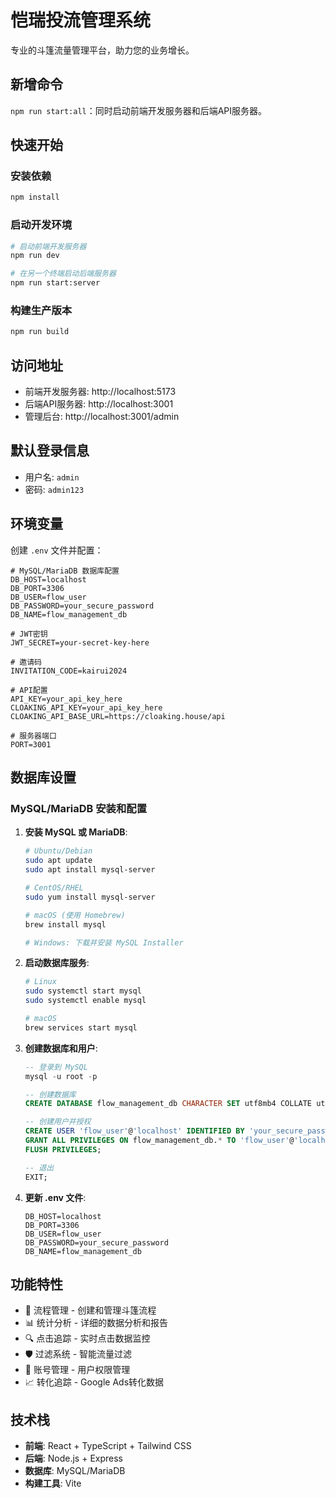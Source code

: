 # 恺瑞投流管理系统

专业的斗篷流量管理平台，助力您的业务增长。

## 新增命令

`npm run start:all`：同时启动前端开发服务器和后端API服务器。

## 快速开始

### 安装依赖
```bash
npm install
```

### 启动开发环境
```bash
# 启动前端开发服务器
npm run dev

# 在另一个终端启动后端服务器
npm run start:server
```

### 构建生产版本
```bash
npm run build
```

## 访问地址

- 前端开发服务器: http://localhost:5173
- 后端API服务器: http://localhost:3001
- 管理后台: http://localhost:3001/admin

## 默认登录信息

- 用户名: `admin`
- 密码: `admin123`

## 环境变量

创建 `.env` 文件并配置：

```env
# MySQL/MariaDB 数据库配置
DB_HOST=localhost
DB_PORT=3306
DB_USER=flow_user
DB_PASSWORD=your_secure_password
DB_NAME=flow_management_db

# JWT密钥
JWT_SECRET=your-secret-key-here

# 邀请码
INVITATION_CODE=kairui2024

# API配置
API_KEY=your_api_key_here
CLOAKING_API_KEY=your_api_key_here
CLOAKING_API_BASE_URL=https://cloaking.house/api

# 服务器端口
PORT=3001
```

## 数据库设置

### MySQL/MariaDB 安装和配置

1. **安装 MySQL 或 MariaDB**:
   ```bash
   # Ubuntu/Debian
   sudo apt update
   sudo apt install mysql-server
   
   # CentOS/RHEL
   sudo yum install mysql-server
   
   # macOS (使用 Homebrew)
   brew install mysql
   
   # Windows: 下载并安装 MySQL Installer
   ```

2. **启动数据库服务**:
   ```bash
   # Linux
   sudo systemctl start mysql
   sudo systemctl enable mysql
   
   # macOS
   brew services start mysql
   ```

3. **创建数据库和用户**:
   ```sql
   -- 登录到 MySQL
   mysql -u root -p
   
   -- 创建数据库
   CREATE DATABASE flow_management_db CHARACTER SET utf8mb4 COLLATE utf8mb4_unicode_ci;
   
   -- 创建用户并授权
   CREATE USER 'flow_user'@'localhost' IDENTIFIED BY 'your_secure_password';
   GRANT ALL PRIVILEGES ON flow_management_db.* TO 'flow_user'@'localhost';
   FLUSH PRIVILEGES;
   
   -- 退出
   EXIT;
   ```

4. **更新 .env 文件**:
   ```env
   DB_HOST=localhost
   DB_PORT=3306
   DB_USER=flow_user
   DB_PASSWORD=your_secure_password
   DB_NAME=flow_management_db
   ```

## 功能特性

- 🎯 流程管理 - 创建和管理斗篷流程
- 📊 统计分析 - 详细的数据分析和报告
- 🔍 点击追踪 - 实时点击数据监控
- 🛡️ 过滤系统 - 智能流量过滤
- 👥 账号管理 - 用户权限管理
- 📈 转化追踪 - Google Ads转化数据

## 技术栈

- **前端**: React + TypeScript + Tailwind CSS
- **后端**: Node.js + Express
- **数据库**: MySQL/MariaDB
- **构建工具**: Vite